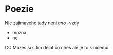 # Poezie
Nic zajimaveho tady neni
*ano*
-vzdy
- mozna 
- ne

CC Muzes si s tim delat co ches ale je to k nicemu
